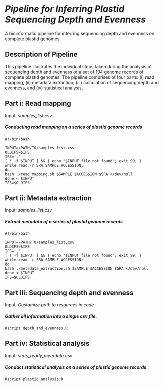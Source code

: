 *Pipeline for Inferring Plastid Sequencing Depth and Evenness*
==============================================================

A bioinformatic pipeline for inferring sequencing depth and evenness on complete plastid genomes


Description of Pipeline
-----------------------

This pipeline illustrates the individual steps taken during the analysis of sequencing depth and evenness of a set of 194 genome records of complete plastid genomes. The pipeline comprises of four parts: (i) read mapping, (ii) metadata extraction, (iii) calculation of sequencing depth and evenness, and (iv) statistical analysis.


Part i: Read mapping
--------------------

Input: _samples\_list.csv_

##### Conducting read mapping on a series of plastid genome records
```
#!/bin/bash

INPUT=/PATH/TO/samples_list.csv
OLDIFS=$IFS
IFS=','
[ ! -f $INPUT ] && { echo "$INPUT file not found"; exit 99; }
while read -r SRA SAMPLE ACCESSION;
do
bash ./read_mapping.sh $SAMPLE $ACCESSION $SRA </dev/null
done < $INPUT
IFS=$OLDIFS
```

Part ii: Metadata extraction
----------------------------

Input: _samples\_list.csv_

##### Extract metadata of a series of plastid genome records
```
#!/bin/bash

INPUT=/PATH/TO/samples_list.csv
OLDIFS=$IFS
IFS=','
[ ! -f $INPUT ] && { echo "$INPUT file not found"; exit 99; }
while read -r SRA SAMPLE ACCESSION;
do
bash ./metadata_extraction.sh $SAMPLE $ACCESSION $SRA </dev/null
done < $INPUT
IFS=$OLDIFS
```


Part iii: Sequencing depth and evenness
---------------------------------------

Input: _Customize path to resources in code_

##### Gather all information into a single csv file.
```
Rscript depth_and_evenness.R
```


Part iv: Statistical analysis
-----------------------------

Input: _stats\_ready\_metadata.csv_

##### Conduct statistical analysis on a series of plastid genome records
```
Rscript plastid_analysis.R
```
